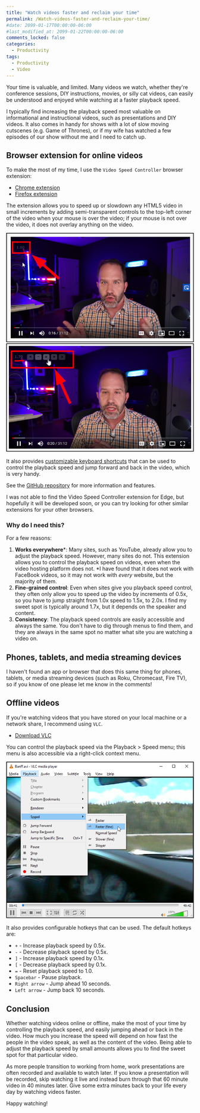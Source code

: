 ```yaml
---
title: "Watch videos faster and reclaim your time"
permalink: /Watch-videos-faster-and-reclaim-your-time/
#date: 2099-01-17T00:00:00-06:00
#last_modified_at: 2099-01-22T00:00:00-06:00
comments_locked: false
categories:
  - Productivity
tags:
  - Productivity
  - Video
---
```


Your time is valuable, and limited.
Many videos we watch, whether they're conference sessions, DIY instructions, movies, or silly cat videos, can easily be understood and enjoyed while watching at a faster playback speed.

I typically find increasing the playback speed most valuable on informational and instructional videos, such as presentations and DIY videos.
It also comes in handy for shows with a lot of slow moving cutscenes (e.g. Game of Thrones), or if my wife has watched a few episodes of our show without me and I need to catch up.

## Browser extension for online videos

To make the most of my time, I use the `Video Speed Controller` browser extension:

- [Chrome extension](https://chrome.google.com/webstore/detail/video-speed-controller/nffaoalbilbmmfgbnbgppjihopabppdk)
- [Firefox extension](https://addons.mozilla.org/en-US/firefox/addon/videospeed/)

The extension allows you to speed up or slowdown any HTML5 video in small increments by adding semi-transparent controls to the top-left corner of the video when your mouse is over the video; if your mouse is not over the video, it does not overlay anything on the video.

![Video Speed Controller speed overlay](/assets/Posts/2020-09-12-Watch-videos-faster-and-reclaim-your-time/VideoSpeedControllerOverlay.png)
![Video Speed Controller controls overlay](/assets/Posts/2020-09-12-Watch-videos-faster-and-reclaim-your-time/VideoSpeedControllerOverlayControls.png)

It also provides [customizable keyboard shortcuts](https://github.com/igrigorik/videospeed#install-chrome-extension) that can be used to control the playback speed and jump forward and back in the video, which is very handy.

See the [GitHub repository](https://github.com/igrigorik/videospeed) for more information and features.

I was not able to find the Video Speed Controller extension for Edge, but hopefully it will be developed soon, or you can try looking for other similar extensions for your other browsers.

### Why do I need this?

For a few reasons:

1. __Works everywhere__*: Many sites, such as YouTube, already allow you to adjust the playback speed.
However, many sites do not.
This extension allows you to control the playback speed on videos, even when the video hosting platform does not.
*I have found that it does not work with FaceBook videos, so it may not work with _every_ website, but the majority of them.
1. __Fine-grained control__: Even when sites give you playback speed control, they often only allow you to speed up the video by increments of 0.5x, so you have to jump straight from 1.0x speed to 1.5x, to 2.0x.
I find my sweet spot is typically around 1.7x, but it depends on the speaker and content.
1. __Consistency__: The playback speed controls are easily accessible and always the same.
You don't have to dig through menus to find them, and they are always in the same spot no matter what site you are watching a video on.

## Phones, tablets, and media streaming devices

I haven't found an app or browser that does this same thing for phones, tablets, or media streaming devices (such as Roku, Chromecast, Fire TV), so if you know of one please let me know in the comments!

## Offline videos

If you're watching videos that you have stored on your local machine or a network share, I recommend using `VLC`.

- [Download VLC](https://www.videolan.org/vlc/index.html)

You can control the playback speed via the Playback > Speed menu; this menu is also accessible via a right-click context menu.

![VLC playback speed controls](/assets/Posts/2020-09-12-Watch-videos-faster-and-reclaim-your-time/VlcPlaybackSpeedControls.png)

It also provides configurable hotkeys that can be used.
The default hotkeys are:

- `+` - Increase playback speed by 0.5x.
- `-` - Decrease playback speed by 0.5x.
- `]` - Increase playback speed by 0.1x.
- `[` - Decrease playback speed by 0.1x.
- `=` - Reset playback speed to 1.0.
- `Spacebar` - Pause playback.
- `Right arrow` - Jump ahead 10 seconds.
- `Left arrow` - Jump back 10 seconds.

## Conclusion

Whether watching videos online or offline, make the most of your time by controlling the playback speed, and easily jumping ahead or back in the video.
How much you increase the speed will depend on how fast the people in the video speak, as well as the content of the video.
Being able to adjust the playback speed by small amounts allows you to find the sweet spot for that particular video.

As more people transition to working from home, work presentations are often recorded and available to watch later.
If you know a presentation will be recorded, skip watching it live and instead burn through that 60 minute video in 40 minutes later.
Give some extra minutes back to your life every day by watching videos faster.

Happy watching!
